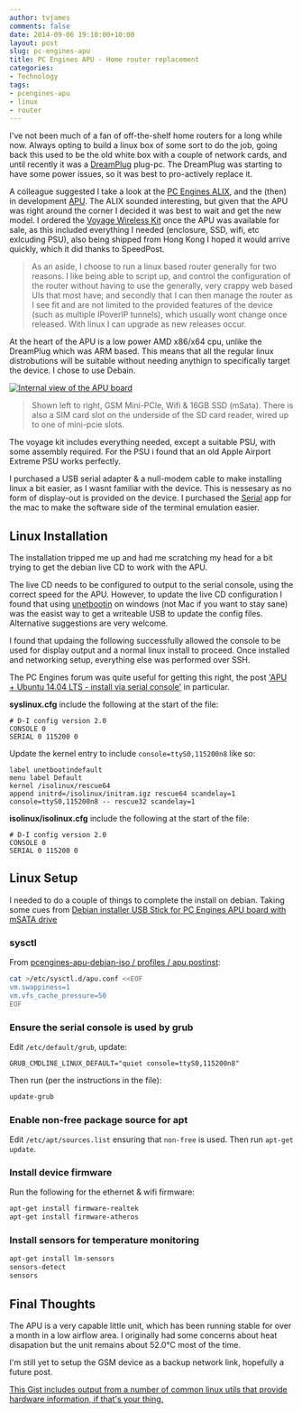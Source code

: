 ```yaml
---
author: tvjames
comments: false
date: 2014-09-06 19:10:00+10:00
layout: post
slug: pc-engines-apu
title: PC Engines APU - Home router replacement
categories:
- Technology
tags:
- pcengines-apu
- linux
- router
---
```


I've not been much of a fan of off-the-shelf home routers for a long while now. Always opting to build a linux box of some sort to do the job, going back this used to be the old white box with a couple of network cards, and until recently it was a [DreamPlug](https://www.globalscaletechnologies.com/t-dreamplugdetails.aspx) plug-pc. The DreamPlug was starting to have some power issues, so it was best to pro-actively replace it. 

A colleague suggested I take a look at the [PC Engines ALIX](http://www.pcengines.ch/alix.htm), and the (then) in development [APU](http://www.pcengines.ch/apu.htm). The ALIX sounded interesting, but given that the APU was right around the corner I decided it was best to wait and get the new model. I ordered the [Voyage Wireless Kit](http://store.voyage.hk/KMPD3bw.php?id=110) once the APU was available for sale, as this included everything I needed (enclosure, SSD, wifi, etc exlcuding PSU), also being shipped from Hong Kong I hoped it would arrive quickly, which it did thanks to SpeedPost. 

> As an aside, I choose to run a linux based router generally for two reasons. I like being able to script up, and control the configuration of the router without having to use the generally, very crappy web based UIs that most have; and secondly that I can then manage the router as I see fit and are not limited to the provided features of the device (such as multiple IPoverIP tunnels), which usually wont change once released. With linux I can upgrade as new releases occur. 

At the heart of the APU is a low power AMD x86/x64 cpu, unlike the DreamPlug which was ARM based. This means that all the regular linux distrobutions will be suitable without needing anythign to specifically target the device. I chose to use Debain. 

[![Internal view of the APU board](http://i1370.photobucket.com/albums/ag258/thomasvjames/IMG_1938_zps756bb972.jpg)](http://s1370.photobucket.com/user/thomasvjames/media/IMG_1938_zps756bb972.jpg.html)

> Shown left to right, GSM Mini-PCIe, Wifi & 16GB SSD (mSata). There is also a SIM card slot on the underside of the SD card reader, wired up to one of mini-pcie slots. 

The voyage kit includes everything needed, except a suitable PSU, with some assembly required. For the PSU i found that an old Apple Airport Extreme PSU works perfectly. 

I purchased a USB serial adapter & a null-modem cable to make installing linux a bit easier, as I wasnt familiar with the device. This is nessesary as no form of display-out is provided on the device. I purchased the [Serial](http://www.decisivetactics.com/products) app for the mac to make the software side of the terminal emulation easier. 

## Linux Installation

The installation tripped me up and had me scratching my head for a bit trying to get the debian live CD to work with the APU. 

The live CD needs to be configured to output to the serial console, using the correct speed for the APU. However, to update the live CD configuration I found that using [unetbootin](http://unetbootin.sourceforge.net/) on windows (not Mac if you want to stay sane) was the easist way to get a writeable USB to update the config files. Alternative suggestions are very welcome. 

I found that updaing the following successfully allowed the console to be used for display output and a normal linux install to proceed. Once installed and networking setup, everything else was performed over SSH. 

The PC Engines forum was quite useful for getting this right, the post ['APU + Ubuntu 14.04 LTS - install via serial console'](http://www.pcengines.info/forums/?page=post&id=E25612E9-84F0-4DCF-A876-1E92FD1D065C&fid=1A77794F-FF7D-44CA-AF64-CAA2588102ED) in particular. 

**syslinux.cfg** include the following at the start of the file:
```text
# D-I config version 2.0
CONSOLE 0
SERIAL 0 115200 0
```

Update the kernel entry to include ```console=ttyS0,115200n8``` like so: 
```text
label unetbootindefault
menu label Default
kernel /isolinux/rescue64
append initrd=/isolinux/initram.igz rescue64 scandelay=1 console=ttyS0,115200n8 -- rescue32 scandelay=1
```

**isolinux/isolinux.cfg** include the following at the start of the file:
```text
# D-I config version 2.0
CONSOLE 0
SERIAL 0 115200 0
```

## Linux Setup

I needed to do a couple of things to complete the install on debian. Taking some cues from [Debian installer USB Stick for PC Engines APU board with mSATA drive](http://dev.hochwald.net/pcengines-apu-debian-iso)

### sysctl 

From [pcengines-apu-debian-iso / profiles / apu.postinst](http://dev.hochwald.net/pcengines-apu-debian-iso/src/acffaa8b6e595f4439746ca22a4a797429afe1ba/profiles/apu.postinst?at=master):

```bash
cat >/etc/sysctl.d/apu.conf <<EOF
vm.swappiness=1
vm.vfs_cache_pressure=50
EOF
```

### Ensure the serial console is used by grub

Edit ```/etc/default/grub```, update: 

```text
GRUB_CMDLINE_LINUX_DEFAULT="quiet console=ttyS0,115200n8"
```

Then run (per the instructions in the file):

```bash
update-grub
```

### Enable non-free package source for apt

Edit ```/etc/apt/sources.list``` ensuring that ```non-free``` is used. Then run ```apt-get update```.

### Install device firmware

Run the following for the ethernet & wifi firmware:

```bash
apt-get install firmware-realtek
apt-get install firmware-atheros
```

### Install sensors for temperature monitoring

```bash
apt-get install lm-sensors
sensors-detect
sensors
```

## Final Thoughts

The APU is a very capable little unit, which has been running stable for over a month in a low airflow area. I originally had some concerns about heat disapation but the unit remains about 52.0°C most of the time. 

I'm still yet to setup the GSM device as a backup network link, hopefully a future post. 

[This Gist includes output from a number of common linux utils that provide hardware information, if that's your thing.](https://gist.github.com/tvjames/082f244dbf3aff703c75)
